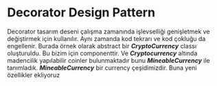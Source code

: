 ﻿# Decorator Design Pattern

Decorator tasarım deseni çalışma zamanında işlevselliği genişletmek ve değiştirmek için kullanılır. Aynı zamanda kod tekrarı ve kod çokluğu da
engellenir.
Burada örnek olarak abstract bir ***CryptoCurrency*** classı oluşturuldu. Bu bizim için componenttir. Ve ***Cryptocurrency*** altında madencilik yapılabilir
coinler bulunmaktadır bunu ***MineableCurrency*** ile tanımladık. ***MineableCurrency*** bir currency çeşidimizdir. Buna yeni özellikler 
ekliyoruz